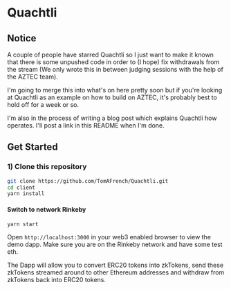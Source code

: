 # Quachtli

## Notice

A couple of people have starred Quachtli so I just want to make it known that there is some unpushed code in order to (I hope) fix withdrawals from the stream (We only wrote this in between judging sessions with the help of the AZTEC team).

I'm going to merge this into what's on here pretty soon but if you're looking at Quachtli as an example on how to build on AZTEC, it's probably best to hold off for a week or so.

I'm also in the process of writing a blog post which explains Quachtli how operates. I'll post a link in this README when I'm done.

## Get Started

### 1) Clone this repository

```sh
git clone https://github.com/TomAFrench/Quachtli.git
cd client
yarn install
```

#### Switch to network Rinkeby

```sh
yarn start
```


Open `http://localhost:3000` in your web3 enabled browser to view the demo dapp. Make sure you are on the Rinkeby network and have some test eth. 

The Dapp will allow you to convert ERC20 tokens into zkTokens, send these zkTokens streamed around to other Ethereum addresses and withdraw from zkTokens back into ERC20 tokens. 

